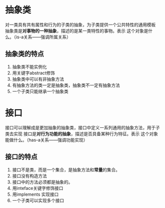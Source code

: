 # 抽象类
对一类具有共有属性和行为的子类的抽象，为子类提供一个公共特性的通用模板
抽象类是**对事物的一种抽象**，描述的是某一类特性的事物。表示 这个对象是什么。（is-a关系——强调所属关系）	
## 抽象类的特点

1. 抽象类不能实例化
2. 用关键字abstract修饰
3. 抽象类中可以有非抽象方法
4. 有抽象方法的类一定是抽象类，抽象类不一定有抽象方法
5. 一个子类只能继承一个抽象类
# 接口
接口可以理解成是更加抽象的抽象类，接口中定义一系列通用的抽象方法，用于子类去实现
接口是**对行为功能的抽象**，描述是否具备某种行为特征。表示 这个对象能做什么。（has-a关系——强调功能实现）
## 接口的特点

1. 接口不是类，而是一个集合，是抽象方法和**常量**的集合。
2. 接口没有构造方法
3. 接口中的方法必须都是抽象的。
4. 用inteface关键字修饰接口
5. 用implements 实现接口
6. 一个子类可以实现多个接口
